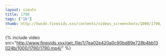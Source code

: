 ```yaml
--- 
layout: sieutv
title: 1790
tags: ["1k"]
thumb: http://hwcdn.finevids.xxx/contents/videos_screenshots/1000/1790/preview.mp4.jpg
---
```

{% include video src="http://www.finevids.xxx/get_file/1/7ea02e420a0c90bd89e728b4bb13024b/1000/1790/1790.mp4/" %} 
